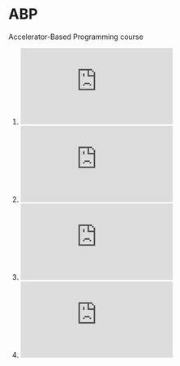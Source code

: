 # ABP
Accelerator-Based Programming course

1. ![Basic Vector-Vector multiplication.](https://github.com/kamilla0503/ABP/blob/main/Lab_1/Task1.pdf)
2. ![Matrix operations.](https://github.com/kamilla0503/ABP/blob/main/Lab_2/annotated-Cuda.pdf)
3. ![Kokkos.](https://github.com/kamilla0503/ABP/blob/main/Lab_2/annotated-Cuda.pdf)
4. ![Sparse matrix and vector multiplication.](https://github.com/kamilla0503/ABP/blob/main/FEM_Project/Report/report.pdf)



